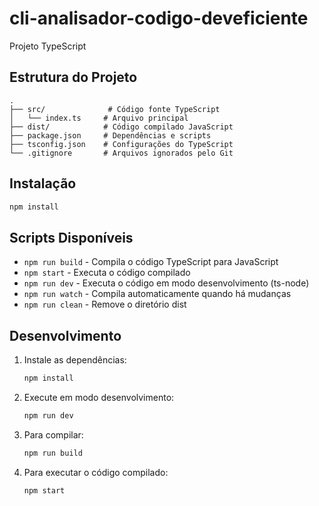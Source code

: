 # cli-analisador-codigo-deveficiente

Projeto TypeScript

## Estrutura do Projeto

```
.
├── src/              # Código fonte TypeScript
│   └── index.ts     # Arquivo principal
├── dist/            # Código compilado JavaScript
├── package.json     # Dependências e scripts
├── tsconfig.json    # Configurações do TypeScript
└── .gitignore       # Arquivos ignorados pelo Git
```

## Instalação

```bash
npm install
```

## Scripts Disponíveis

- `npm run build` - Compila o código TypeScript para JavaScript
- `npm start` - Executa o código compilado
- `npm run dev` - Executa o código em modo desenvolvimento (ts-node)
- `npm run watch` - Compila automaticamente quando há mudanças
- `npm run clean` - Remove o diretório dist

## Desenvolvimento

1. Instale as dependências:
   ```bash
   npm install
   ```

2. Execute em modo desenvolvimento:
   ```bash
   npm run dev
   ```

3. Para compilar:
   ```bash
   npm run build
   ```

4. Para executar o código compilado:
   ```bash
   npm start
   ```
